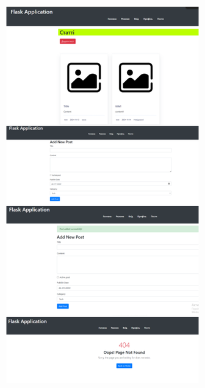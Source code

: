 ![sreenshot](https://github.com/programmer123pro/flask-app-lab/blob/dev-5/screenshots/1.png)
![sreenshot](https://github.com/programmer123pro/flask-app-lab/blob/dev-5/screenshots/2.png)
![sreenshot](https://github.com/programmer123pro/flask-app-lab/blob/dev-5/screenshots/3.png)
![sreenshot](https://github.com/programmer123pro/flask-app-lab/blob/dev-5/screenshots/4.png)
